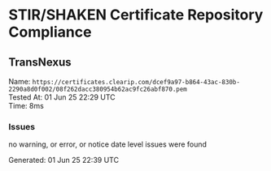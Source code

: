 # STIR/SHAKEN Certificate Repository Compliance

## TransNexus

Name: `https://certificates.clearip.com/dcef9a97-b864-43ac-830b-2290a8d0f002/08f262dacc380954b62ac9fc26abf870.pem`\
Tested At: 01 Jun 25 22:29 UTC\
Time: 8ms

### Issues

no warning, or error, or notice date level issues were found

Generated: 01 Jun 25 22:39 UTC
